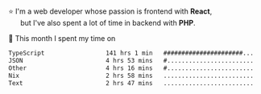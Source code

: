 ⭐ I'm a web developer whose passion is frontend with <b>React</b>,<br/>
&nbsp; &nbsp; &nbsp; but I've also spent a lot of time in backend with <b>PHP</b>.

📅 This month I spent my time on

<!--START_SECTION:waka-->

```txt
TypeScript                 141 hrs 1 min   ######################...   86.88 %
JSON                       4 hrs 53 mins   #........................   03.01 %
Other                      4 hrs 16 mins   #........................   02.63 %
Nix                        2 hrs 58 mins   .........................   01.83 %
Text                       2 hrs 47 mins   .........................   01.72 %
```

<!--END_SECTION:waka-->
